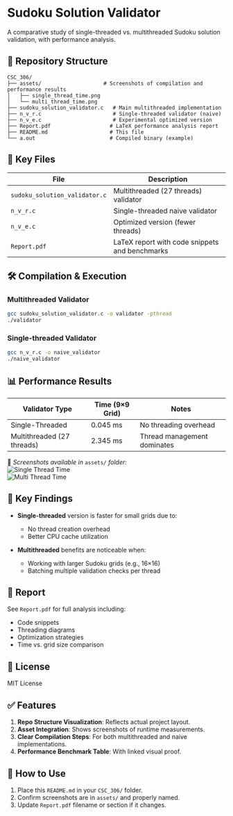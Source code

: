 # Sudoku Solution Validator

A comparative study of single-threaded vs. multithreaded Sudoku solution validation, with performance analysis.

## 📁 Repository Structure

```
CSC_306/
├── assets/                    # Screenshots of compilation and performance results
│   ├── single_thread_time.png
│   └── multi_thread_time.png
├── sudoku_solution_validator.c   # Main multithreaded implementation
├── n_v_r.c                       # Single-threaded validator (naive)
├── n_v_e.c                       # Experimental optimized version
├── Report.pdf                   # LaTeX performance analysis report
├── README.md                    # This file
└── a.out                        # Compiled binary (example)
```

## 📌 Key Files

| File                        | Description                                 |
|-----------------------------|---------------------------------------------|
| `sudoku_solution_validator.c` | Multithreaded (27 threads) validator         |
| `n_v_r.c`                   | Single-threaded naive validator             |
| `n_v_e.c`                   | Optimized version (fewer threads)           |
| `Report.pdf`                | LaTeX report with code snippets and benchmarks |

## 🛠️ Compilation & Execution

### Multithreaded Validator

```bash
gcc sudoku_solution_validator.c -o validator -pthread
./validator
```

### Single-threaded Validator

```bash
gcc n_v_r.c -o naive_validator
./naive_validator
```

## 📊 Performance Results

| Validator Type             | Time (9×9 Grid) | Notes                          |
|---------------------------|-----------------|--------------------------------|
| Single-Threaded           | 0.045 ms        | No threading overhead          |
| Multithreaded (27 threads)| 2.345 ms        | Thread management dominates    |

📁 _Screenshots available in_ `assets/` _folder:_  
![Single Thread Time](assets/single_thread_time.png)  
![Multi Thread Time](assets/multi_thread_time.png)

## 🧠 Key Findings

- **Single-threaded** version is faster for small grids due to:
  - No thread creation overhead
  - Better CPU cache utilization

- **Multithreaded** benefits are noticeable when:
  - Working with larger Sudoku grids (e.g., 16×16)
  - Batching multiple validation checks per thread

## 📄 Report

See `Report.pdf` for full analysis including:

- Code snippets
- Threading diagrams
- Optimization strategies
- Time vs. grid size comparison

## 📜 License

MIT License

## ✅ Features

1. **Repo Structure Visualization**: Reflects actual project layout.  
2. **Asset Integration**: Shows screenshots of runtime measurements.  
3. **Clear Compilation Steps**: For both multithreaded and naive implementations.  
4. **Performance Benchmark Table**: With linked visual proof.

## 🚀 How to Use

1. Place this `README.md` in your `CSC_306/` folder.  
2. Confirm screenshots are in `assets/` and properly named.  
3. Update `Report.pdf` filename or section if it changes.

